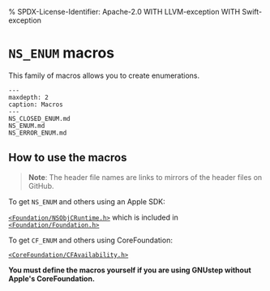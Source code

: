 % SPDX-License-Identifier: Apache-2.0 WITH LLVM-exception WITH Swift-exception
# `NS_ENUM` macros

This family of macros allows you to create enumerations.

```{toctree}
---
maxdepth: 2
caption: Macros
---
NS_CLOSED_ENUM.md
NS_ENUM.md
NS_ERROR_ENUM.md
```

## How to use the macros

> **Note**: The header file names are links to mirrors of the header files on GitHub.

To get `NS_ENUM` and others using an Apple SDK:

[`<Foundation/NSObjCRuntime.h>`](https://github.com/phracker/MacOSX-SDKs/blob/master/MacOSX11.3.sdk/System/Library/Frameworks/Foundation.framework/Versions/C/Headers/NSObjCRuntime.h) which is included in [`<Foundation/Foundation.h>`](https://github.com/phracker/MacOSX-SDKs/blob/master/MacOSX11.3.sdk/System/Library/Frameworks/Foundation.framework/Versions/C/Headers/Foundation.h)

To get `CF_ENUM` and others using CoreFoundation:

[`<CoreFoundation/CFAvailability.h>`](https://github.com/apple/swift-corelibs-foundation/blob/master/CoreFoundation/Base.subproj/CFAvailability.h)

**You must define the macros yourself if you are using GNUstep without Apple's CoreFoundation.**